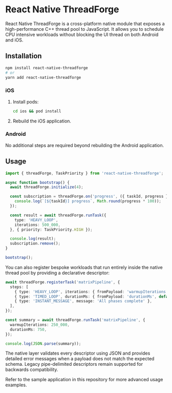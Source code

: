 # React Native ThreadForge

React Native ThreadForge is a cross-platform native module that exposes a high-performance C++
thread pool to JavaScript. It allows you to schedule CPU intensive workloads without blocking the UI
thread on both Android and iOS.

## Installation

```sh
npm install react-native-threadforge
# or
yarn add react-native-threadforge
```

### iOS

1. Install pods:
   ```sh
   cd ios && pod install
   ```
2. Rebuild the iOS application.

### Android

No additional steps are required beyond rebuilding the Android application.

## Usage

```ts
import { threadForge, TaskPriority } from 'react-native-threadforge';

async function bootstrap() {
  await threadForge.initialize(4);

  const subscription = threadForge.on('progress', ({ taskId, progress }) => {
    console.log(`[${taskId}] progress`, Math.round(progress * 100));
  });

  const result = await threadForge.runTask({
    type: 'HEAVY_LOOP',
    iterations: 500_000,
  }, { priority: TaskPriority.HIGH });

  console.log(result);
  subscription.remove();
}

bootstrap();
```

You can also register bespoke workloads that run entirely inside the native thread pool by providing
a declarative descriptor:

```ts
await threadForge.registerTask('matrixPipeline', {
  steps: [
    { type: 'HEAVY_LOOP', iterations: { fromPayload: 'warmupIterations', default: 100_000 } },
    { type: 'TIMED_LOOP', durationMs: { fromPayload: 'durationMs', default: 500 } },
    { type: 'INSTANT_MESSAGE', message: 'All phases complete' },
  ],
});

const summary = await threadForge.runTask('matrixPipeline', {
  warmupIterations: 250_000,
  durationMs: 750,
});

console.log(JSON.parse(summary));
```

The native layer validates every descriptor using JSON and provides detailed error messages when a
payload does not match the expected schema. Legacy pipe-delimited descriptors remain supported for
backwards compatibility.

Refer to the sample application in this repository for more advanced usage examples.
